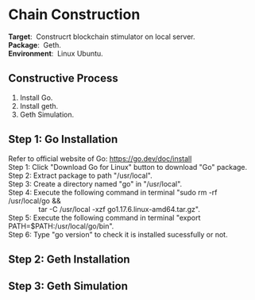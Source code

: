 # **Chain Construction**
**Target**:&nbsp; Construcrt blockchain stimulator on local server.  
**Package**:&nbsp; Geth.  
**Environment**:&nbsp; Linux Ubuntu.
## **Constructive Process**
1. Install Go.  
2. Install geth.
3. Geth Simulation.
## **Step 1: Go Installation**
Refer to official website of Go: https://go.dev/doc/install  
Step 1: Click "Download Go for Linux" button to download "Go" package.    
Step 2: Extract package to path "/usr/local".    
Step 3: Create a directory named "go" in "/usr/local".    
Step 4: Execute the following command in terminal "sudo rm -rf /usr/local/go &&  
&emsp; &emsp; &emsp;&ensp; tar -C /usr/local -xzf go1.17.6.linux-amd64.tar.gz".  
Step 5: Execute the following command in terminal "export PATH=$PATH:/usr/local/go/bin".    
Step 6: Type "go version" to check it is installed sucessfully or not.     

## **Step 2: Geth Installation**
## **Step 3: Geth Simulation**
